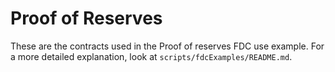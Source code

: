 # Proof of Reserves

These are the contracts used in the Proof of reserves FDC use example.
For a more detailed explanation, look at `scripts/fdcExamples/README.md`.

<!-- Auto-update: 2025-10-19T11:37:46.891182 -->

